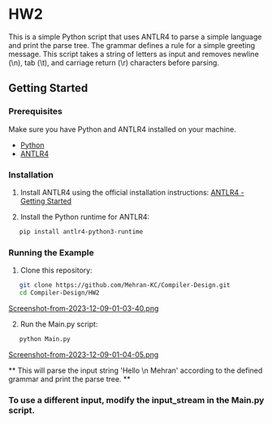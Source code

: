 # HW2

This is a simple Python script that uses ANTLR4 to parse a simple language and print the parse tree. The grammar defines a rule for a simple greeting message.
This script takes a string of letters as input and removes newline (\n), tab (\t), and carriage return (\r) characters before parsing.

## Getting Started

### Prerequisites

Make sure you have Python and ANTLR4 installed on your machine.

- [Python](https://www.python.org/downloads/)
- [ANTLR4](https://www.antlr.org/)

### Installation

1. Install ANTLR4 using the official installation instructions: [ANTLR4 - Getting Started](https://github.com/antlr/antlr4/blob/master/doc/getting-started.md)

2. Install the Python runtime for ANTLR4:

```bash
   pip install antlr4-python3-runtime
```
### Running the Example
1. Clone this repository:
```bash
   git clone https://github.com/Mehran-KC/Compiler-Design.git
   cd Compiler-Design/HW2
   ```
[Screenshot-from-2023-12-09-01-03-40.png](https://postimg.cc/N2409CLM)

2. Run the Main.py script:
```bash
   python Main.py
```
[Screenshot-from-2023-12-09-01-04-05.png](https://postimg.cc/t7tdNXx1)

** This will parse the input string 'Hello \n Mehran' according to the defined grammar and print the parse tree. **

### To use a different input, modify the input_stream in the Main.py script.
